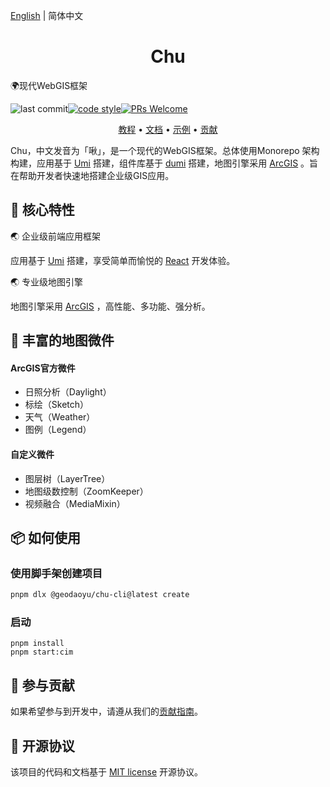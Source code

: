[English](./README.en-US.md) | 简体中文

<h1 align="center">Chu</h1>

🌍现代WebGIS框架

![last commit](https://badgen.net/github/last-commit/GeoDaoyu/Chu)[![code style](https://antfu.me/badge-code-style.svg)](https://github.com/antfu/eslint-config)[![PRs Welcome](https://img.shields.io/badge/PRs-welcome-green.svg)](./CONTRIBUTING.md)

<p align="center">
  <a href="./docs/tutorial/quickstart.md">教程</a> •
  <a href="./docs/index.md">文档</a> •
  <a href="./docs/examples/index.md">示例</a> •
  <a href="./CONTRIBUTING.md">贡献</a>
</p>

Chu，中文发音为「啾」，是一个现代的WebGIS框架。总体使用Monorepo 架构构建，应用基于 [Umi](https://umijs.org/) 搭建，组件库基于 [dumi](https://d.umijs.org/) 搭建，地图引擎采用 [ArcGIS](https://developers.arcgis.com/javascript/latest/) 。旨在帮助开发者快速地搭建企业级GIS应用。

## 🌟 核心特性

🌏 企业级前端应用框架

应用基于 [Umi](https://umijs.org/) 搭建，享受简单而愉悦的 [React](https://react.dev/) 开发体验。

🌏 专业级地图引擎

地图引擎采用 [ArcGIS](https://developers.arcgis.com/javascript/latest/) ，高性能、多功能、强分析。

## 🌈 丰富的地图微件

#### ArcGIS官方微件

- 日照分析（Daylight）
- 标绘（Sketch）
- 天气（Weather）
- 图例（Legend）

#### 自定义微件

- 图层树（LayerTree）
- 地图级数控制（ZoomKeeper）
- 视频融合（MediaMixin）

## 📦 如何使用

### 使用脚手架创建项目

```bash
pnpm dlx @geodaoyu/chu-cli@latest create
```

### 启动

```shell
pnpm install
pnpm start:cim
```

## 🤝 参与贡献

如果希望参与到开发中，请遵从我们的[贡献指南](./CONTRIBUTING.md)。

## 📄 开源协议

该项目的代码和文档基于 [MIT license](./LICENSE) 开源协议。
